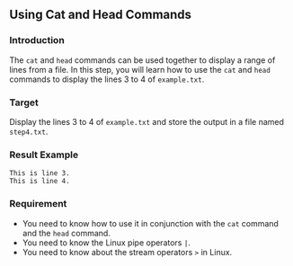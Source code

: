 ## Using Cat and Head Commands

### Introduction

The `cat` and `head` commands can be used together to display a range of lines from a file. In this step, you will learn how to use the `cat` and `head` commands to display the lines 3 to 4 of `example.txt`.

### Target

Display the lines 3 to 4 of `example.txt` and store the output in a file named `step4.txt`.

### Result Example

```text
This is line 3.
This is line 4.
```

### Requirement

- You need to know how to use it in conjunction with the `cat` command and the `head` command.
- You need to know the Linux pipe operators `|`.
- You need to know about the stream operators `>` in Linux.
